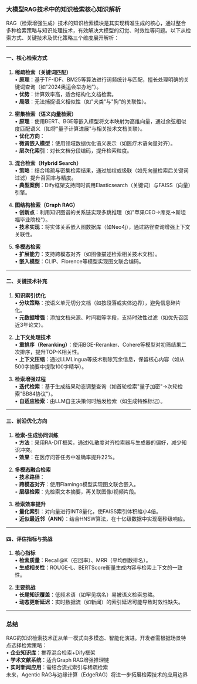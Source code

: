 ### 大模型RAG技术中的知识检索核心知识解析

RAG（检索增强生成）技术的知识检索模块是其实现精准生成的核心，通过整合多种检索策略与知识处理技术，有效解决大模型的幻觉、时效性等问题。以下从检索方式、关键技术及优化策略三个维度展开解析：

---

#### 一、核心检索方式
1. **稀疏检索（关键词匹配）**  
   • **原理**：基于TF-IDF、BM25等算法进行词频统计与匹配，擅长处理明确的关键词查询（如"2024奥运会举办地"）。  
   • **优势**：计算效率高，适合结构化文档检索。  
   • **局限**：无法捕捉语义相似性（如"犬类"与"狗"的关联性）。

2. **密集检索（语义向量检索）**  
   • **原理**：使用BERT、BGE等嵌入模型将文本映射为高维向量，通过余弦相似度匹配语义（如将"量子计算进展"与相关技术文档关联）。  
   • **优化方向**：  
     ◦ **微调嵌入模型**：使用领域数据优化语义表示（如医疗术语向量对齐）。  
     ◦ **层次化索引**：对长文档分段编码，提升检索粒度。

3. **混合检索（Hybrid Search）**  
   • **策略**：结合稀疏与密集检索结果，通过加权或级联（如先向量检索后关键词过滤）提升召回率与精度。  
   • **典型案例**：Dify框架支持同时调用Elasticsearch（关键词）与FAISS（向量）引擎。

4. **图结构检索（Graph RAG）**  
   • **创新点**：利用知识图谱的关系链实现多跳推理（如"苹果CEO→库克→斯坦福毕业院校"）。  
   • **技术实现**：将实体关系嵌入图数据库（如Neo4j），通过路径查询增强上下文关联性。

5. **多模态检索**  
   • **扩展能力**：支持跨模态对齐（如图像描述检索相关技术文档）。  
   • **嵌入模型**：CLIP、Florence等模型实现图文联合编码。

---

#### 二、关键技术补充
1. **知识索引优化**  
   • **分块策略**：按语义单元切分文档（如按段落或实体边界），避免信息碎片化。  
   • **元数据增强**：添加文档来源、时间戳等字段，支持时效性过滤（如优先召回近3年论文）。

2. **上下文处理技术**  
   • **重排序（Reranking）**：使用BGE-Reranker、Cohere等模型对初筛结果二次排序，提升TOP-K相关性。  
   • **上下文压缩**：通过LLMLingua等技术剔除冗余信息，保留核心内容（如从500字摘要中提取100字精华）。

3. **检索增强过程**  
   • **迭代检索**：基于生成结果动态调整查询（如首轮检索"量子加密"→次轮检索"BB84协议"）。  
   • **自适应检索**：由LLM自主决策何时触发检索（如生成特殊标记<RETRIEVE>）。

---

#### 三、前沿优化方向
1. **检索-生成协同训练**  
   • **方法**：采用RA-DIT框架，通过KL散度对齐检索器与生成器的偏好，减少知识冲突。  
   • **效果**：在医疗问答任务中准确率提升22%。

2. **多模态融合检索**  
   • **技术路径**：  
     ◦ **跨模态对齐**：使用Flamingo模型实现图文联合嵌入。  
     ◦ **层级检索**：先检索文本摘要，再关联图像/视频片段。

3. **检索效率提升**  
   • **量化索引**：对向量进行INT8量化，使FAISS索引体积缩小4倍。  
   • **近似最近邻（ANN）**：结合HNSW算法，在十亿级数据中实现毫秒级响应。

---

#### 四、评估指标与挑战
1. **核心指标**  
   • **检索质量**：Recall@K（召回率）、MRR（平均倒数排名）。  
   • **生成相关性**：ROUGE-L、BERTScore衡量生成内容与检索上下文的一致性。

2. **主要挑战**  
   • **长尾知识覆盖**：低频术语（如罕见病名）易被语义检索忽略。  
   • **动态更新延迟**：实时数据流（如新闻）的索引延迟可能导致时效性缺失。

---

### 总结
RAG的知识检索技术正从单一模式向多模态、智能化演进。开发者需根据场景特点选择检索策略：  
• **企业知识库**：推荐混合检索+Dify框架  
• **学术文献系统**：适合Graph RAG增强推理链  
• **实时新闻应用**：需结合流式索引与稀疏检索  
未来，Agentic RAG与边缘计算（EdgeRAG）将进一步拓展检索技术的应用边界